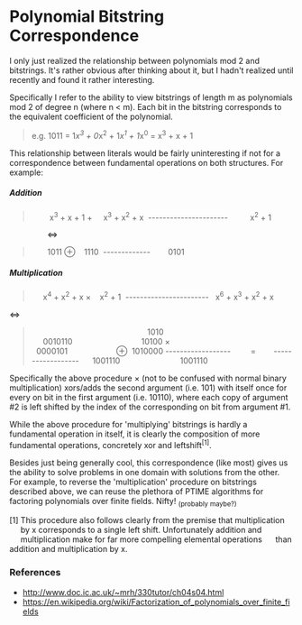 # Polynomial Bitstring Correspondence

I only just realized the relationship between polynomials mod 2 and
bitstrings. It's rather obvious after thinking about it, but I hadn't
realized until recently and found it rather interesting.

Specifically I refer to the ability to view bitstrings of length m as
polynomials mod 2 of degree n (where n < m). Each bit in the bitstring
corresponds to the equivalent coefficient of the polynomial.
> e.g. 1011 = 1*x<sup>3</sup> + 0*x<sup>2</sup> + 1*x<sup>1</sup> + 1*x<sup>0</sup> = x<sup>3</sup> + x + 1

This relationship between literals would be fairly uninteresting if
not for a correspondence between fundamental operations on both
structures. For example:

##### Addition

>&nbsp;&nbsp;&nbsp;&nbsp;&nbsp;&nbsp;&nbsp; x<sup>3</sup> + x + 1
> \+ &nbsp;&nbsp;&nbsp; x<sup>3</sup> + x<sup>2</sup> + x
>&nbsp;----------------------
>&nbsp;&nbsp;&nbsp;&nbsp;&nbsp;&nbsp;&nbsp;&nbsp;&nbsp;x<sup>2</sup> + 1

&nbsp;&nbsp;&nbsp;&nbsp;&nbsp;&nbsp;&nbsp;&nbsp;&nbsp;&nbsp;&nbsp;&nbsp;&nbsp;&nbsp;&nbsp;&nbsp;&nbsp;⇔

>&nbsp;&nbsp;&nbsp;&nbsp;&nbsp;&nbsp;&nbsp;1011
> ⊕&nbsp;&nbsp;&nbsp;&nbsp;1110
>&nbsp;-------------
>&nbsp;&nbsp;&nbsp;&nbsp;&nbsp;&nbsp;&nbsp;0101

##### Multiplication

>&nbsp;&nbsp;&nbsp;&nbsp;&nbsp;x<sup>4</sup> + x<sup>2</sup> + x
> ×&nbsp;&nbsp;&nbsp;&nbsp;x<sup>2</sup> + 1
>&nbsp;-----------------------
>&nbsp;&nbsp;x<sup>6</sup> + x<sup>3</sup> + x<sup>2</sup> + x

⇔

>&nbsp;&nbsp;&nbsp;&nbsp;&nbsp;&nbsp;&nbsp;&nbsp;&nbsp;&nbsp;&nbsp;&nbsp;&nbsp;&nbsp;&nbsp;&nbsp;&nbsp;&nbsp;&nbsp;&nbsp;&nbsp;&nbsp;&nbsp;&nbsp;&nbsp;&nbsp;&nbsp;&nbsp;&nbsp;&nbsp;&nbsp;&nbsp;&nbsp;&nbsp;&nbsp;&nbsp;&nbsp;&nbsp;&nbsp;&nbsp;&nbsp;&nbsp;&nbsp;&nbsp;&nbsp;&nbsp;&nbsp;&nbsp;&nbsp;&nbsp;&nbsp;&nbsp;1010
>&nbsp;&nbsp;&nbsp;&nbsp;&nbsp;0010110&nbsp;&nbsp;&nbsp;&nbsp;&nbsp;&nbsp;&nbsp;&nbsp;&nbsp;&nbsp;&nbsp;&nbsp;&nbsp;&nbsp;&nbsp;&nbsp;&nbsp;&nbsp;&nbsp;&nbsp;&nbsp;&nbsp;&nbsp;&nbsp;&nbsp;&nbsp;&nbsp;&nbsp;&nbsp;&nbsp;&nbsp;10100
> × &nbsp;&nbsp;0000101&nbsp;&nbsp;&nbsp;&nbsp;&nbsp;&nbsp;&nbsp;&nbsp;&nbsp;&nbsp;&nbsp;&nbsp;&nbsp;&nbsp;&nbsp;&nbsp;&nbsp;&nbsp;&nbsp;&nbsp;&nbsp;&nbsp;⊕&nbsp;&nbsp;1010000
> ------------------&nbsp;&nbsp;&nbsp;&nbsp;&nbsp;&nbsp;&nbsp;&nbsp;&nbsp;=&nbsp;&nbsp;&nbsp;&nbsp;&nbsp;&nbsp;&nbsp;&nbsp;------------------
&nbsp;&nbsp;&nbsp;&nbsp;&nbsp;1001110&nbsp;&nbsp;&nbsp;&nbsp;&nbsp;&nbsp;&nbsp;&nbsp;&nbsp;&nbsp;&nbsp;&nbsp;&nbsp;&nbsp;&nbsp;&nbsp;&nbsp;&nbsp;&nbsp;&nbsp;&nbsp;&nbsp;&nbsp;&nbsp;&nbsp;&nbsp;&nbsp;1001110


  Specifically the above procedure × (not to be confused with normal
  binary multiplication) xors/adds the second argument (i.e. 101)
  with itself once for every on bit in the first argument
  (i.e. 10110), where each copy of argument #2 is left shifted by
  the index of the corresponding on bit from argument #1.

  While the above procedure for 'multiplying' bitstrings is hardly a
  fundamental operation in itself, it is clearly the composition of
  more fundamental operations, concretely xor and leftshift<sup>[1]</sup>.


Besides just being generally cool, this correspondence (like most)
gives us the ability to solve problems in one domain with solutions
from the other. For example, to reverse the 'multiplication' procedure
on bitstrings described above, we can reuse the plethora of PTIME
algorithms for factoring polynomials over finite fields. Nifty!
<sub>(probably maybe?)</sub>

[1] This procedure also follows clearly from the premise that multiplication
&nbsp;&nbsp;&nbsp;&nbsp;&nbsp;by x corresponds to a single left shift. Unfortunately addition and
&nbsp;&nbsp;&nbsp;&nbsp;&nbsp;multiplication make for far more compelling elemental operations
&nbsp;&nbsp;&nbsp;&nbsp;&nbsp;than addition and multiplication by x.
### References
 - http://www.doc.ic.ac.uk/~mrh/330tutor/ch04s04.html
 - https://en.wikipedia.org/wiki/Factorization_of_polynomials_over_finite_fields
